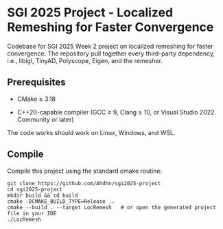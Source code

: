 # SGI 2025 Project - Localized Remeshing for Faster Convergence 

Codebase for SGI 2025 Week 2 project on localized remeshing for faster convergence. The repository pull together every third-party dependency, i.e., libigl, TinyAD, Polyscope, Eigen, and the remesher. 

## Prerequisites
- CMake ≥ 3.18

- C++20-capable compiler (GCC ≥ 9, Clang ≥ 10, or Visual Studio 2022 Community or later)

The code works should work on Linux, Windows, and WSL. 

## Compile

Compile this project using the standard cmake routine:
```
git clone https://github.com/Ahdhn/sgi2025-project
cd sgi2025-project
mkdir build && cd build
cmake -DCMAKE_BUILD_TYPE=Release ..
cmake --build . --target LocRemesh   # or open the generated project file in your IDE
./LocRemesh                                  
```